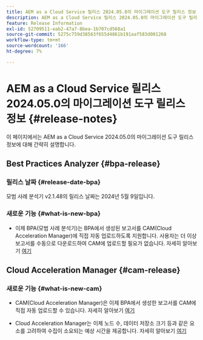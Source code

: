 ```yaml
---
title: AEM as a Cloud Service 릴리스 2024.05.0의 마이그레이션 도구 릴리스 정보
description: AEM as a Cloud Service 릴리스 2024.05.0의 마이그레이션 도구 릴리스 정보
feature: Release Information
exl-id: 52709511-eab2-47a7-8bea-1b707cd568a1
source-git-commit: 5275c759d38563f655d4861b191aaf583d001268
workflow-type: tm+mt
source-wordcount: '166'
ht-degree: 7%

---
```


# AEM as a Cloud Service 릴리스 2024.05.0의 마이그레이션 도구 릴리스 정보 {#release-notes}

이 페이지에서는 AEM as a Cloud Service 2024.05.0의 마이그레이션 도구 릴리스 정보에 대해 간략히 설명합니다.

## Best Practices Analyzer {#bpa-release}

### 릴리스 날짜 {#release-date-bpa}

모범 사례 분석기 v2.1.48의 릴리스 날짜는 2024년 5월 9일입니다.

### 새로운 기능 {#what-is-new-bpa}

* 이제 BPA(모범 사례 분석기)는 BPA에서 생성된 보고서를 CAM(Cloud Acceleration Manager)에 직접 자동 업로드하도록 지원합니다. 사용자는 더 이상 보고서를 수동으로 다운로드하여 CAM에 업로드할 필요가 없습니다. 자세히 알아보기 [여기](https://experienceleague.adobe.com/en/docs/experience-manager-cloud-service/content/migration-journey/cloud-migration/best-practices-analyzer/using-best-practices-analyzer)

## Cloud Acceleration Manager {#cam-release}

### 새로운 기능 {#what-is-new-cam}

* CAM(Cloud Acceleration Manager)은 이제 BPA에서 생성한 보고서를 CAM에 직접 자동 업로드할 수 있습니다. 자세히 알아보기 [여기](https://experienceleague.adobe.com/en/docs/experience-manager-cloud-service/content/migration-journey/cloud-acceleration-manager/using-cam/cam-readiness-phase#best-practices-analysis)

* Cloud Acceleration Manager는 이제 노드 수, 데이터 저장소 크기 등과 같은 요소를 고려하여 수집이 소요되는 예상 시간을 제공합니다. 자세히 알아보기 [여기](https://experienceleague.adobe.com/en/docs/experience-manager-cloud-service/content/migration-journey/cloud-migration/content-transfer-tool/ingesting-content)
